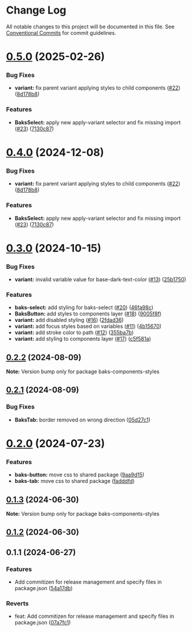 # Change Log

All notable changes to this project will be documented in this file.
See [Conventional Commits](https://conventionalcommits.org) for commit guidelines.

# [0.5.0](https://github.com/Tjaitil/baks-components/compare/baks-components-styles@0.3.0...baks-components-styles@0.5.0) (2025-02-26)


### Bug Fixes

* **variant:** fix parent variant applying styles to child components ([#22](https://github.com/Tjaitil/baks-components/issues/22)) ([8d178b8](https://github.com/Tjaitil/baks-components/commit/8d178b801867f18a5fa5acfdcf2c1db4cfeba253))


### Features

* **BaksSelect:** apply new apply-variant selector and fix missing import ([#23](https://github.com/Tjaitil/baks-components/issues/23)) ([7130c87](https://github.com/Tjaitil/baks-components/commit/7130c872a7afd0e5eed99c358a3d53f9196b6400))





# [0.4.0](https://github.com/Tjaitil/baks-components/compare/baks-components-styles@0.3.0...baks-components-styles@0.4.0) (2024-12-08)


### Bug Fixes

* **variant:** fix parent variant applying styles to child components ([#22](https://github.com/Tjaitil/baks-components/issues/22)) ([8d178b8](https://github.com/Tjaitil/baks-components/commit/8d178b801867f18a5fa5acfdcf2c1db4cfeba253))


### Features

* **BaksSelect:** apply new apply-variant selector and fix missing import ([#23](https://github.com/Tjaitil/baks-components/issues/23)) ([7130c87](https://github.com/Tjaitil/baks-components/commit/7130c872a7afd0e5eed99c358a3d53f9196b6400))





# [0.3.0](https://github.com/Tjaitil/baks-components/compare/baks-components-styles@0.2.2...baks-components-styles@0.3.0) (2024-10-15)


### Bug Fixes

* **variant:** invalid variable value for base-dark-text-color ([#13](https://github.com/Tjaitil/baks-components/issues/13)) ([25b1750](https://github.com/Tjaitil/baks-components/commit/25b1750f48f4b32c96b5f1bd39d57ad76391238a))


### Features

* **baks-select:** add styling for baks-select ([#20](https://github.com/Tjaitil/baks-components/issues/20)) ([46fa98c](https://github.com/Tjaitil/baks-components/commit/46fa98cccffe58070a7c8ff9cc9cb37289e6e20c))
* **BaksButton:** add styles to components layer ([#18](https://github.com/Tjaitil/baks-components/issues/18)) ([9005f8f](https://github.com/Tjaitil/baks-components/commit/9005f8fabf3da5e024bb3b7936ff4284282bd9c0))
* **variant:** add disabled styling ([#16](https://github.com/Tjaitil/baks-components/issues/16)) ([2fdad36](https://github.com/Tjaitil/baks-components/commit/2fdad3697f7794f58403490456587fe225ad8665))
* **variant:** add focus styles based on variables ([#11](https://github.com/Tjaitil/baks-components/issues/11)) ([4b15670](https://github.com/Tjaitil/baks-components/commit/4b156701ff94fec1f3a1618b175c99daba7f9a69))
* **variant:** add stroke color to path ([#12](https://github.com/Tjaitil/baks-components/issues/12)) ([355ba7b](https://github.com/Tjaitil/baks-components/commit/355ba7b916cff493ebd504c9d87ecb6ee455e529))
* **variant:** add styling to components layer ([#17](https://github.com/Tjaitil/baks-components/issues/17)) ([c5f581a](https://github.com/Tjaitil/baks-components/commit/c5f581a219af2e092c4aa157185e9c046df155f2))





## [0.2.2](https://github.com/Tjaitil/baks-components/compare/baks-components-styles@0.2.1...baks-components-styles@0.2.2) (2024-08-09)

**Note:** Version bump only for package baks-components-styles





## [0.2.1](https://github.com/Tjaitil/baks-components/compare/baks-components-styles@0.2.0...baks-components-styles@0.2.1) (2024-08-09)


### Bug Fixes

* **BaksTab:** border removed on wrong direction ([05d27c1](https://github.com/Tjaitil/baks-components/commit/05d27c11de382bb9104781b15b758228e64d270c))





# [0.2.0](https://github.com/Tjaitil/baks-components/compare/baks-components-styles@0.1.3...baks-components-styles@0.2.0) (2024-07-23)


### Features

* **baks-button:** move css to shared package ([9aa9d15](https://github.com/Tjaitil/baks-components/commit/9aa9d15f8a7c11789d10c30bf285c49966b72225))
* **baks-tab:** move css to shared package ([fadddfd](https://github.com/Tjaitil/baks-components/commit/fadddfd76083a2158716ac84e76a155163766242))





## [0.1.3](https://github.com/Tjaitil/baks-components/compare/baks-components-styles@0.1.2...baks-components-styles@0.1.3) (2024-06-30)

**Note:** Version bump only for package baks-components-styles





## [0.1.2](https://github.com/Tjaitil/baks-components/compare/baks-components-styles@0.1.2...baks-components-styles@0.1.2) (2024-06-30)



## 0.1.1 (2024-06-27)


### Features

* Add commitizen for release management and specify files in package.json ([54a17db](https://github.com/Tjaitil/baks-components/commit/54a17dba55634256e0cea645d6de5f12d282c4be))


### Reverts

* feat: Add commitizen for release management and specify files in package.json ([07a7fc1](https://github.com/Tjaitil/baks-components/commit/07a7fc1e78a84857222bdd06cd3c6ae44d415654))
